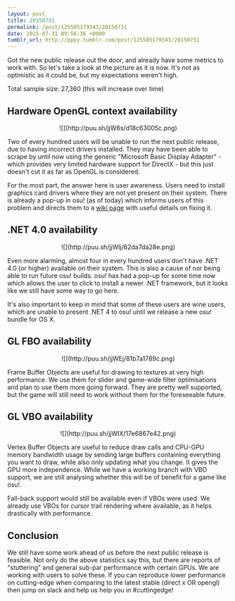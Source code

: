 ```yaml
---
layout: post
title: 20150731
permalink: /post/125505179343/20150731
date: 2015-07-31 09:56:36 +0000
tumblr_url: http://pppy.tumblr.com/post/125505179343/20150731
---
```

Got the new public release out the door, and already have some metrics to work with. So let's take a look at the picture as it is now. It's not as optimistic as it could be, but my expectations weren't high.

Total sample size: 27,360 (this will increase over time)

Hardware OpenGL context availability
------------------------------------

<center>![](http://puu.sh/jjW6s/d18c63005c.png)</center>

Two of every hundred users will be unable to run the next public release, due to having incorrect drivers installed. They may have been able to scrape by until now using the generic "Microsoft Basic Display Adapter" - which provides very limited hardware support for DirectX - but this just doesn't cut it as far as OpenGL is considered.

For the most part, the answer here is user awareness. Users need to install graphics card drivers where they are not yet present on their system. There is already a pop-up in osu! (as of today) which informs users of this problem and directs them to a [wiki page](https://osu.ppy.sh/wiki/GL_Support_Issues) with useful details on fixing it.

.NET 4.0 availability
----------------------

<center>![](http://puu.sh/jjWlj/62da7da28e.png)</center>

Even more alarming, almost four in every hundred users don't have .NET 4.0 (or higher) available on their system. This is also a cause of nor being able to run future osu! builds. osu! has had a pop-up for some time now which allows the user to click to install a newer .NET framework, but it looks like we still have some way to go here.

It's also important to keep in mind that some of these users are wine users, which are unable to present .NET 4 to osu! until we release a new osu! bundle for OS X.

GL FBO availability
-------------------

<center>![](http://puu.sh/jjWEj/81b7a1789c.png)</center>

Frame Buffer Objects are useful for drawing to textures at very high performance. We use them for slider and game-wide filter optimisations and plan to use them more going forward. They are pretty well supported, but the game will still need to work without them for the foreseeable future.

GL VBO availability
-------------------

<center>![](http://puu.sh/jjWIX/17e6867e42.png)</center>

Vertex Buffer Objects are useful to reduce draw calls and CPU-GPU memory bandwidth usage by sending large buffers containing everything you want to draw, while also only updating what you change. It gives the GPU more independence. While we have a working branch with VBO support, we are still analysing whether this will be of benefit for a game like osu!.

Fall-back support would still be available even if VBOs were used. We already use VBOs for cursor trail rendering where available, as it helps drastically with performance.

Conclusion
----------

We still have some work ahead of us before the next public release is feasible. Not only do the above statistics say this, but there are reports of "stuttering" and general sub-par performance with certain GPUs. We are working with users to solve these. If you can reproduce lower performance on cutting-edge when comparing to the latest stable (direct x OR opengl) then jump on slack and help us help you in #cuttingedge!